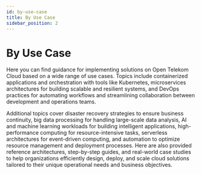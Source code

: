 ```yaml
---
id: by-use-case
title: By Use Case
sidebar_position: 2
---
```


# By Use Case

Here you can find guidance for implementing solutions on Open Telekom Cloud based on a wide range of use cases. Topics include containerized applications and orchestration with tools like Kubernetes, microservices architectures for building scalable and resilient systems, and DevOps practices for automating workflows and streamlining collaboration between development and operations teams. 

Additional topics cover disaster recovery strategies to ensure business continuity, big data processing for handling large-scale data analysis, AI and machine learning workloads for building intelligent applications, high-performance computing for resource-intensive tasks, serverless architectures for event-driven computing, and automation to optimize resource management and deployment processes. Here are also provided reference architectures, step-by-step guides, and real-world case studies to help organizations efficiently design, deploy, and scale cloud solutions tailored to their unique operational needs and business objectives.
